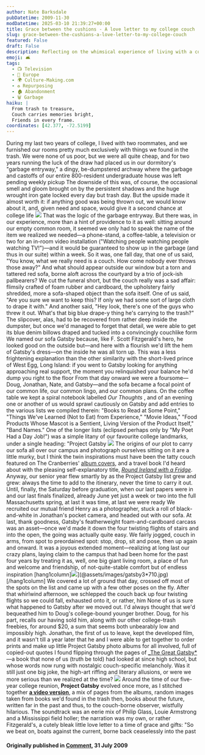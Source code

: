 ```yaml
---
author: Nate Barksdale
pubDatetime: 2009-11-30
modDatetime: 2025-03-10 21:39:27+00:00
title: Grace between the cushions - A love letter to my college couch
slug: grace-between-the-cushions-a-love-letter-to-my-college-couch
featured: False
draft: False
description: Reflecting on the whimsical experience of living with a couch, found in the trash, that became a focal point for creativity and nostalgia during college years.
emoji: 🛋️
tags:
  - 📺 Television
  - 🍷 Europe
  - 🌍 Culture-Making.com
  - ♻️ Repurposing
  - 🏚️ Abandonment
  - 🗑️ Garbage
haiku: |
  From trash to treasure,  
  Couch carries memories bright,  
  Friends in every frame.
coordinates: [42.377, -72.5199]
---
```


During my last two years of college, I lived with two roommates, and we furnished our rooms pretty much exclusively with things we found in the trash. We were none of us poor, but we were all quite cheap, and for two years running the luck of the draw had placed us in our dormitory's "garbage entryway," a dingy, be-dumpstered archway where the garbage and castoffs of our entire 800-resident undergraduate house was left pending weekly pickup
The downside of this was, of course, the occasional smell and gloom brought on by the persistent shadows and the huge wrought iron gate locked every day but trash day. But the upside made it almost worth it: if anything good was being thrown out, we would know about it, and, given need and space, would give it a second chance at college life
[![](@assets/images/gatsby1_350.jpg)](@assets/images/gatsby1_350.jpg)
That was the logic of the garbage entryway. But there was, in our experience, more than a hint of providence to it as well: sitting around our empty common room, it seemed we only had to speak the name of the item we realized we needed—a phone-stand, a coffee-table, a television or two for an in-room video installation ("Watching people watching people watching TV!")—and it would be guaranteed to show up in the garbage (and thus in our suite) within a week. So it was, one fall day, that one of us said, "You know, what we really need is a couch. How come nobody ever throws those away?" And what should appear outside our window but a torn and tattered red sofa, borne aloft across the courtyard by a trio of jock-ish pallbearers?
We cut the funeral short, but the couch really was a sad affair: flimsily crafted of foam rubber and cardboard, the upholstery fairly shredded, more a sofa-shaped object than the sofa itself. One of us said, "Are you sure we want to keep this? If only we had some sort of large cloth to drape it with." And another said, "Hey look, there's one of the guys who threw it out. What's that big blue drape-y thing he's carrying to the trash?" The slipcover, alas, had to be recovered from rather deep inside the dumpster, but once we'd managed to forget that detail, we were able to get its blue denim billows draped and tucked into a convincingly couchlike form
We named our sofa Gatsby because, like F. Scott Fitzgerald's hero, he looked good on the outside but—and here with a flourish we'd lift the hem of Gatsby's dress—on the inside he was all torn up. This was a less frightening explanation than the other similarity with the short-lived prince of West Egg, Long Island: if you went to Gatsby looking for anything approaching real support, the moment you relinquished your balance he'd dump you right to the floor
From that day onward we were a foursome—Doug, Jonathan, Nate, and Gatsby—and the sofa became a focal point of our common life, our common lingo, and our common plans. On the coffee table we kept a spiral notebook labelled _Our Thoughts_ , and of an evening one or another of us would sprawl cautiously on Gatsby and add entries to the various lists we compiled therein: "Books to Read at Some Point," "Things We've Learned (Not to Eat) from Experience," "Movie Ideas," "Food Products Whose Mascot is a Sentient, Living Version of the Product Itself," "Band Names." One of the longer lists (eclipsed perhaps only by "My Poet Had a Day Job!") was a simple litany of our favourite college landmarks, under a single heading: "Project Gatsby
[![](@assets/images/gatsby2_530.jpg)](@assets/images/gatsby2_530.jpg)
The origins of our plot to carry our sofa all over our campus and photograph ourselves sitting on it are a little murky, but I think the twin inspirations must have been the tatty couch featured on The Cranberries' [album covers](<http://web.archive.org/web/20131206234623/http://en.wikipedia.org/wiki/File:Everybody_else_is_doing_it_so_why_can%27t_we_(album_cover).jpg>), and a travel book I'd heard about with the pleasing self-explanatory title, [_Round Ireland with a Fridge_](http://web.archive.org/web/20240208052235/https://www.amazon.com/Round-Ireland-Fridge-Tony-Hawks/dp/0312274920). Anyway, our senior year flew smartly by as the Project Gatsby list grew and grew: always the time to add to the itinerary, never the time to carry it out. Until, finally, the Saturday before graduation, when our last papers were in and our last finals finalized, already June yet just a week or two into the full Massachusetts spring, at last it was time, at last we were ready
We recruited our mutual friend Henry as a photographer, stuck a roll of black-and-white in Jonathan's pocket camera, and headed out with our sofa. At last, thank goodness, Gatsby's featherweight foam-and-cardboard carcass was an asset—once we'd made it down the four twisting flights of stairs and into the open, the going was actually quite easy. We fairly jogged, couch in arms, from spot to preordained spot: stop, drop, sit and pose, then up again and onward. It was a joyous extended moment—realizing at long last our crazy plans, laying claim to the campus that had been home for the past four years by treating it as, well, one big giant living room, a place of fun and welcome and friendship, of not-quite-stable comfort but of endless inspiration
[hang1column]![](@assets/images/gatsby3_710.jpg)](@assets/images/gatsby3*710.jpg)[/hang1column]
We covered a lot of ground that day, crossed off most of the spots on the list and came up with a few other poses on the fly. After that whirlwind afternoon, we schlepped the couch back up four twisting flights so we could fall, exhausted onto it, or rather, him
None of us is sure what happened to Gatsby after we moved out. I'd always thought that we'd bequeathed him to Doug's college-bound younger brother. Doug, for his part, recalls our having sold him, along with our other college-trash freebies, for around $20, a sum that seems both unbearably low and impossibly high. Jonathan, the first of us to leave, kept the developed film, and it wasn't till a year later that he and I were able to get together to order prints and make up little Project Gatsby photo albums for all involved, full of copied-out quotes I found flipping through the pages of [\_The Great Gatsby*](http://books.google.com/books?id=ZMQv026FgT8C&dq=The+Great+Catsby&source=gbs_navlinks_s)—a book that none of us (truth be told) had looked at since high school, but whose words now rung with nostalgic couch-specific melancholy. Was it still just one big joke, the high-art riffing and literary allusions, or were we more serious than we realized at the time?
[![](https://www.google.com/search?q=%22%21%5B%22%20natebarksdale.com)](@assets/images/gatsby4_530.jpg)
Around the time of our five-year college reunion, **Project Gatsby** evolved once more, as I stitched together [**a video version**](http://www.youtube.com/v/3xltKAecnL4), a mix of pages from the albums, random images taken from books we'd found in the trash then, books about the future, written far in the past and thus, to the couch-borne observer, wistfully hilarious. The soundtrack was an eerie mix of Philip Glass, Louie Armstrong and a Mississippi field holler; the narration was my own, or rather Fitzgerald's, a cutely bleak little love letter to a time of grace and gifts: "So we beat on, boats against the current, borne back ceaselessly into the past

#### Originally published in [Comment](), 31 July 2009
